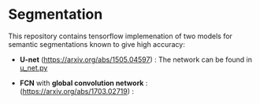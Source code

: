 # Segmentation

This repository contains tensorflow implemenation of two models for semantic segmentations known to give high accuracy:

* **U-net** (https://arxiv.org/abs/1505.04597) : The network can be found in [u_net.py](./unet.py)

* **FCN** with **global convolution network** : (https://arxiv.org/abs/1703.02719) : 


  